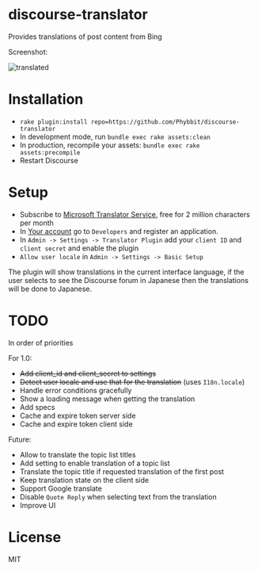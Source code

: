 discourse-translator
====================

Provides translations of post content from Bing

Screenshot:

![translated](http://i.imgur.com/HxMjRI4.png)

Installation
============

- `rake plugin:install repo=https://github.com/Phybbit/discourse-translator`
- In development mode, run `bundle exec rake assets:clean`
- In production, recompile your assets: `bundle exec rake assets:precompile`
- Restart Discourse

Setup
=====

- Subscribe to [Microsoft Translator Service](https://datamarket.azure.com/dataset/bing/microsofttranslator), free for 2 million characters per month
- In [Your account](https://datamarket.azure.com/account) go to `Developers` and register an application.
- In `Admin -> Settings -> Translator Plugin` add your `client ID` and `client secret` and enable the plugin
- `Allow user locale` in `Admin -> Settings -> Basic Setup`

The plugin will show translations in the current interface language, if the user selects to see the Discourse forum in Japanese then the translations will be done to Japanese.

TODO
====

In order of priorities

For 1.0:

- ~~Add client_id and client_secret to settings~~
- ~~Detect user locale and use that for the translation~~ (uses `I18n.locale`)
- Handle error conditions gracefully
- Show a loading message when getting the translation
- Add specs
- Cache and expire token server side
- Cache and expire token client side

Future:
- Allow to translate the topic list titles
- Add setting to enable translation of a topic list
- Translate the topic title if requested translation of the first post
- Keep translation state on the client side
- Support Google translate
- Disable `Quote Reply` when selecting text from the translation
- Improve UI


License
=======
MIT
